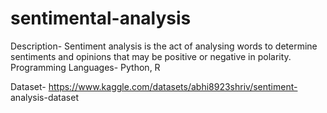 # sentimental-analysis

Description- Sentiment analysis is the act of analysing words to determine 
sentiments and opinions that may be positive or negative in polarity. 
Programming Languages- Python, R 

Dataset- https://www.kaggle.com/datasets/abhi8923shriv/sentiment- 
analysis-dataset 
